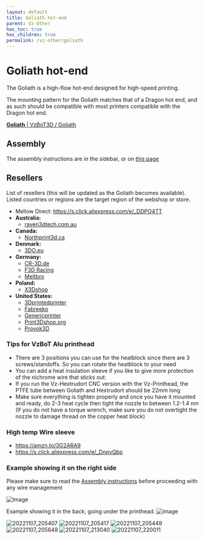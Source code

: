 ```yaml
---
layout: default
title: Goliath hot-end
parent: Vz-Other
has_toc: true
has_children: true
permalink: /vz-other/goliath
---
```


# Goliath hot-end

The Goliath is a high-flow hot-end designed for high-speed printing.

The mounting pattern for the Goliath matches that of a Dragon hot end, and as such should be compatible with most printers compatible with the Dragon hot end.

[**Goliath** \| VzBoT3D / Goliath]

## Assembly

The assembly instructions are in the sidebar, or on [this page](/vz-other/goliath/assembly)

## Resellers

List of resellers (this will be updated as the Goliath becomes available). Listed countries or regions are the target region of the webshop or store.

- Mellow Direct: <https://s.click.aliexpress.com/e/_DDPO4TT>
- **Australia:**
  - [raven3dtech.com.au](https://raven3dtech.com.au/product/mellow-goliath-air-water/)
- **Canada:**
  - [Northprint3d.ca](https://northprint3d.ca/product/vzbot-mellow-goliath-lsd-hotend/)
- **Denmark:**
  - [3DO.eu](https://3do.eu/)
- **Germany:**
  - [CR-3D.de](https://www.cr3d.de/)
  - [F3D Racing](https://f3d-racing-fdm.myshopify.com/)
  - [Meltbro](https://meltbro.de/mellow-vzbot-awd-330-3d-drucker-bausatz-metall-komponenten-golitath-hotend-hextrudort.html)
- **Poland:**
  - [X3Dshop](https://x3dshop.com/products/drukarka-3d-mellow-vzbot-330-kit-1)
- **United States:**
  - [3Dprintedprinter](https://3Dprintedprinters.com)
  - [Fabreeko](https://www.fabreeko.com/collections/hot-ends/products/vz-bot-goliath-hot-end-by-mellow)
  - [Genericprinter](https://www.genericprinter.com/product/goliath-air-water-v2-hotend/)
  - [Print3Dshop.org](https://print3dshop.org/)
  - [Provok3D](https://provok3d.com/vzbot-2/?v=0a10a0b3e53b)

### Tips for VzBoT Alu printhead

- There are 3 positions you can use for the heatblock since there are 3 screws/standoffs. So you can rotate the heatblock to your need
- You can add a heat insulation sleeve if you like to give more protection of the nichrome wire that sticks out:
- If you run the Vz-Hextrudort CNC version with the Vz-Printhead, the PTFE tube between Goliath and Hextrudort should be 22mm long
- Make sure everything is tighten properly and once you have it mounted and ready, do 2-3 heat cycle then tight the nozzle to between 1.2-1.4 nm (If you do not have a torque wrench, make sure you do not overtight the nozzle to damage thread on the copper heat block)

### High temp Wire sleeve

- <https://amzn.to/3G2ARA9>
- <https://s.click.aliexpress.com/e/_DnpvQbp>

### Example showing it on the right side

Please make sure to read the [Assembly instructions](/vz-other/goliath/assembly) before proceeding with any wire management

![Image](https://user-images.githubusercontent.com/37383368/211330774-17573318-2ac8-4077-9e59-f4db8dd18e41.png)

Example showing it in the back, going under the printhead.
![image](https://user-images.githubusercontent.com/37383368/208245292-aa2bffb6-cb29-4fb6-96e3-291e09dfa14b.png)

![20221107_205407](https://user-images.githubusercontent.com/37383368/207979093-63196e0d-56f3-424a-982e-e1408709f36a.jpg)
![20221107_205417](https://user-images.githubusercontent.com/37383368/207979099-c6cb17ce-aef3-4f82-851b-9f2643172785.jpg)
![20221107_205449](https://user-images.githubusercontent.com/37383368/207979102-fba86465-7fe5-4680-8fc2-2dcbefa9aa84.jpg)
![20221107_205648](https://user-images.githubusercontent.com/37383368/207979107-f9026d3d-9ea8-4a57-a937-56f9bd4a0955.jpg)
![20221107_213040](https://user-images.githubusercontent.com/37383368/207979109-92774b52-75a1-4881-99ba-b982ff06326d.jpg)
![20221107_220011](https://user-images.githubusercontent.com/37383368/207979116-aab0bb29-bc96-4824-a3e9-ac4392a51665.jpg)

[**Goliath** \| VzBoT3D / Goliath]: (https://github.com/VzBoT3D/Goliath)
